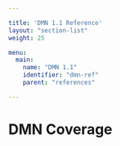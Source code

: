 ```yaml
---

title: 'DMN 1.1 Reference'
layout: "section-list"
weight: 25

menu:
  main:
    name: "DMN 1.1"
    identifier: "dmn-ref"
    parent: "references"

---
```


# DMN Coverage

